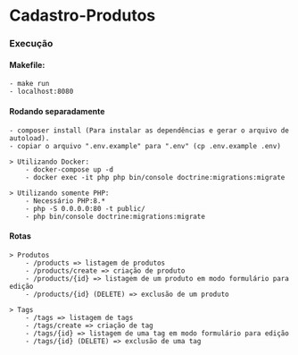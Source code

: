 # Cadastro-Produtos
### Execução
####  Makefile:
    - make run
    - localhost:8080
#### Rodando separadamente
    - composer install (Para instalar as dependências e gerar o arquivo de autoload).
    - copiar o arquivo ".env.example" para ".env" (cp .env.example .env)
    
    > Utilizando Docker:
        - docker-compose up -d
        - docker exec -it php php bin/console doctrine:migrations:migrate
  
    > Utilizando somente PHP:
        - Necessário PHP:8.*
        - php -S 0.0.0.0:80 -t public/
        - php bin/console doctrine:migrations:migrate

#### Rotas
    > Produtos
        - /products => listagem de produtos
        - /products/create => criação de produto
        - /products/{id} => listagem de um produto em modo formulário para edição
        - /products/{id} (DELETE) => exclusão de um produto
        
    > Tags
        - /tags => listagem de tags
        - /tags/create => criação de tag
        - /tags/{id} => listagem de uma tag em modo formulário para edição
        - /tags/{id} (DELETE) => exclusão de uma tag
    
